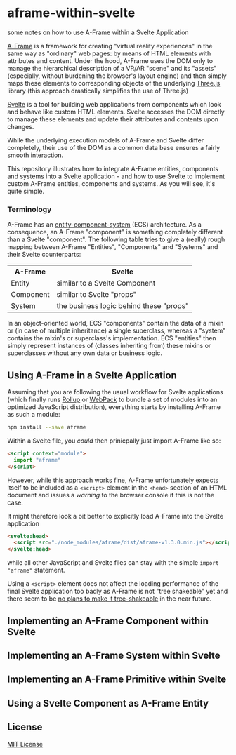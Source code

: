 # aframe-within-svelte #

some notes on how to use A-Frame within a Svelte Application

[A-Frame](https://github.com/aframevr/aframe) is a framework for creating "virtual reality experiences" in the same way as "ordinary" web pages: by means of HTML elements with attributes and content. Under the hood, A-Frame uses the DOM only to manage the hierarchical description of a VR/AR "scene" and its "assets" (especially, without burdening the browser's layout engine) and then simply maps these elements to corresponding objects of the underlying [Three.js](https://github.com/mrdoob/three.js/) library (this approach drastically simplifies the use of Three.js)

[Svelte](https://github.com/sveltejs/svelte) is a tool for building web applications from components which look and behave like custom HTML elements. Svelte accesses the DOM directly to manage these elements and update their attributes and contents upon changes.

While the underlying execution models of A-Frame and Svelte differ completely, their use of the DOM as a common data base ensures a fairly smooth interaction.

This repository illustrates how to integrate A-Frame entities, components and systems into a Svelte application - and how to use Svelte to implement custom A-Frame entities, components and systems. As you will see, it's quite simple.

### Terminology ###

A-Frame has an [entity-component-system](https://aframe.io/docs/1.3.0/introduction/entity-component-system.html) (ECS) architecture. As a consequence, an A-Frame "component" is something completely different than a Svelte "component". The following table tries to give a (really) rough mapping between A-Frame "Entities", "Components" and "Systems" and their Svelte counterparts:

<table><tbody>
<tr><th>A-Frame</th><th>Svelte</th></tr>
<tr><td>Entity</td><td>similar to a Svelte Component</td></tr>
<tr><td>Component</td><td>similar to Svelte "props"</td></tr>
<tr><td>System</td><td>the business logic behind these "props"</td></tr>
</tbody></table>

In an object-oriented world, ECS "components" contain the data of a mixin or (in case of multiple inheritance) a single superclass, whereas a "system" contains the mixin's or superclass's implementation. ECS "entities" then simply represent instances of (classes inheriting from) these mixins or superclasses without any own data or business logic.

## Using A-Frame in a Svelte Application ##

Assuming that you are following the usual workflow for Svelte applications (which finally runs [Rollup](https://rollupjs.org/guide/en/) or [WebPack](https://webpack.js.org/) to bundle a set of modules into an optimized JavaScript distribution), everything starts by installing A-Frame as such a module:

```bash
npm install --save aframe
```

Within a Svelte file, you _could_ then prinicpally just import A-Frame like so:

```html
<script context="module">
  import "aframe"
</script>
```

However, while this approach works fine, A-Frame unfortunately expects itself to be included as a `<script>` element in the `<head>` section of an HTML document and issues a _warning_ to the browser console if this is not the case.

It might therefore look a bit better to explicitly load A-Frame into the Svelte application

```html
<svelte:head>
  <script src="./node_modules/aframe/dist/aframe-v1.3.0.min.js"></script>
</svelte:head>
```

while all other JavaScript and Svelte files can stay with the simple `import "aframe"` statement.

Using a `<script>` element does not affect the loading performance of the final Svelte application too badly as A-Frame is not "tree shakeable" yet and there seem to be [no plans to make it tree-shakeable](https://github.com/aframevr/aframe/issues/4242) in the near future.

## Implementing an A-Frame Component within Svelte ##

## Implementing an A-Frame System within Svelte ##

## Implementing an A-Frame Primitive within Svelte ##

## Using a Svelte Component as A-Frame Entity ##

## License ##

[MIT License](LICENSE.md)
